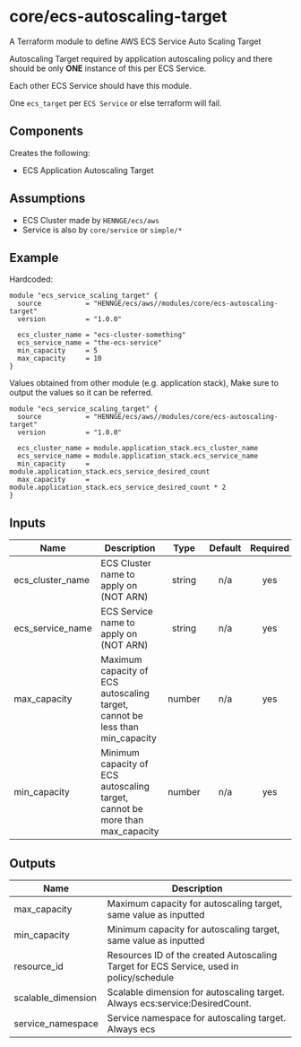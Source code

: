 # core/ecs-autoscaling-target

A Terraform module to define AWS ECS Service Auto Scaling Target

Autoscaling Target required by application autoscaling policy and there should be only **ONE** instance of this per ECS Service.

Each other ECS Service should have this module.

One `ecs_target` per `ECS Service` or else terraform will fail.

## Components

Creates the following:
- ECS Application Autoscaling Target

## Assumptions

- ECS Cluster made by `HENNGE/ecs/aws`
- Service is also by `core/service` or `simple/*`


## Example

Hardcoded:
```hcl
module "ecs_service_scaling_target" {
  source           = "HENNGE/ecs/aws//modules/core/ecs-autoscaling-target"
  version          = "1.0.0"

  ecs_cluster_name = "ecs-cluster-something"
  ecs_service_name = "the-ecs-service"
  min_capacity     = 5
  max_capacity     = 10
}
```


Values obtained from other module (e.g. application stack),
Make sure to output the values so it can be referred.
```hcl
module "ecs_service_scaling_target" {
  source           = "HENNGE/ecs/aws//modules/core/ecs-autoscaling-target"
  version          = "1.0.0"

  ecs_cluster_name = module.application_stack.ecs_cluster_name
  ecs_service_name = module.application_stack.ecs_service_name
  min_capacity     = module.application_stack.ecs_service_desired_count
  max_capacity     = module.application_stack.ecs_service_desired_count * 2
}
```

<!-- BEGINNING OF PRE-COMMIT-TERRAFORM DOCS HOOK -->
## Inputs

| Name | Description | Type | Default | Required |
|------|-------------|:----:|:-----:|:-----:|
| ecs\_cluster\_name | ECS Cluster name to apply on \(NOT ARN\) | string | n/a | yes |
| ecs\_service\_name | ECS Service name to apply on \(NOT ARN\) | string | n/a | yes |
| max\_capacity | Maximum capacity of ECS autoscaling target, cannot be less than min\_capacity | number | n/a | yes |
| min\_capacity | Minimum capacity of ECS autoscaling target, cannot be more than max\_capacity | number | n/a | yes |

## Outputs

| Name | Description |
|------|-------------|
| max\_capacity | Maximum capacity for autoscaling target, same value as inputted |
| min\_capacity | Minimum capacity for autoscaling target, same value as inputted |
| resource\_id | Resources ID of the created Autoscaling Target for ECS Service, used in policy/schedule |
| scalable\_dimension | Scalable dimension for autoscaling target. Always ecs:service:DesiredCount. |
| service\_namespace | Service namespace for autoscaling target. Always ecs |

<!-- END OF PRE-COMMIT-TERRAFORM DOCS HOOK -->


